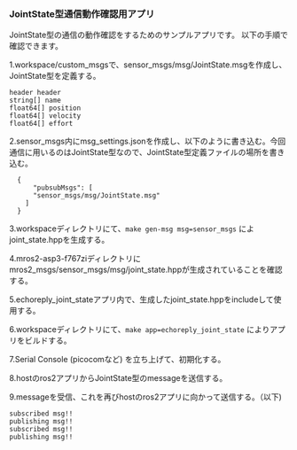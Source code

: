 ### JointState型通信動作確認用アプリ

JointState型の通信の動作確認をするためのサンプルアプリです。
以下の手順で確認できます。

1.workspace/custom_msgsで、sensor_msgs/msg/JointState.msgを作成し、JointState型を定義する。

  ```
  header header
  string[] name
  float64[] position
  float64[] velocity
  float64[] effort
  ```

2.sensor_msgs内にmsg_settings.jsonを作成し、以下のように書き込む。今回通信に用いるのはJointState型なので、JointState型定義ファイルの場所を書き込む。
```
  {
      "pubsubMsgs": [
      "sensor_msgs/msg/JointState.msg"
    ]
  }
```

3.workspaceディレクトリにて、`make gen-msg msg=sensor_msgs` によjoint_state.hppを生成する。

4.mros2-asp3-f767ziディレクトリにmros2_msgs/sensor_msgs/msg/joint_state.hppが生成されていることを確認する。

5.echoreply_joint_stateアプリ内で、生成したjoint_state.hppをincludeして使用する。

6.workspaceディレクトリにて、`make app=echoreply_joint_state` によりアプリをビルドする。

7.Serial Console (picocomなど) を立ち上げて、初期化する。

8.hostのros2アプリからJointState型のmessageを送信する。

9.messageを受信、これを再びhostのros2アプリに向かって送信する。（以下)

```
subscribed msg!!
publishing msg!!
subscribed msg!!
publishing msg!!
```